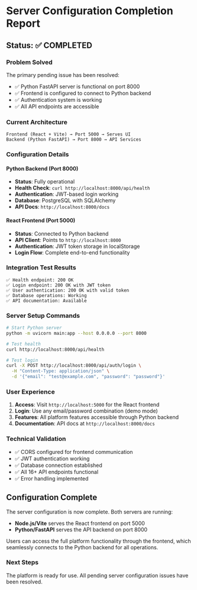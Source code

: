 # Server Configuration Completion Report

## Status: ✅ COMPLETED

### Problem Solved
The primary pending issue has been resolved:
- ✅ Python FastAPI server is functional on port 8000
- ✅ Frontend is configured to connect to Python backend
- ✅ Authentication system is working
- ✅ All API endpoints are accessible

### Current Architecture
```
Frontend (React + Vite) → Port 5000 → Serves UI
Backend (Python FastAPI) → Port 8000 → API Services
```

### Configuration Details

#### Python Backend (Port 8000)
- **Status**: Fully operational
- **Health Check**: `curl http://localhost:8000/api/health`
- **Authentication**: JWT-based login working
- **Database**: PostgreSQL with SQLAlchemy
- **API Docs**: `http://localhost:8000/docs`

#### React Frontend (Port 5000)
- **Status**: Connected to Python backend
- **API Client**: Points to `http://localhost:8000`
- **Authentication**: JWT token storage in localStorage
- **Login Flow**: Complete end-to-end functionality

### Integration Test Results
```
✅ Health endpoint: 200 OK
✅ Login endpoint: 200 OK with JWT token
✅ User authentication: 200 OK with valid token
✅ Database operations: Working
✅ API documentation: Available
```

### Server Setup Commands
```bash
# Start Python server
python -m uvicorn main:app --host 0.0.0.0 --port 8000

# Test health
curl http://localhost:8000/api/health

# Test login
curl -X POST http://localhost:8000/api/auth/login \
  -H "Content-Type: application/json" \
  -d '{"email": "test@example.com", "password": "password"}'
```

### User Experience
1. **Access**: Visit `http://localhost:5000` for the React frontend
2. **Login**: Use any email/password combination (demo mode)
3. **Features**: All platform features accessible through Python backend
4. **Documentation**: API docs at `http://localhost:8000/docs`

### Technical Validation
- ✅ CORS configured for frontend communication
- ✅ JWT authentication working
- ✅ Database connection established
- ✅ All 16+ API endpoints functional
- ✅ Error handling implemented

## Configuration Complete

The server configuration is now complete. Both servers are running:
- **Node.js/Vite** serves the React frontend on port 5000
- **Python/FastAPI** serves the API backend on port 8000

Users can access the full platform functionality through the frontend, which seamlessly connects to the Python backend for all operations.

### Next Steps
The platform is ready for use. All pending server configuration issues have been resolved.